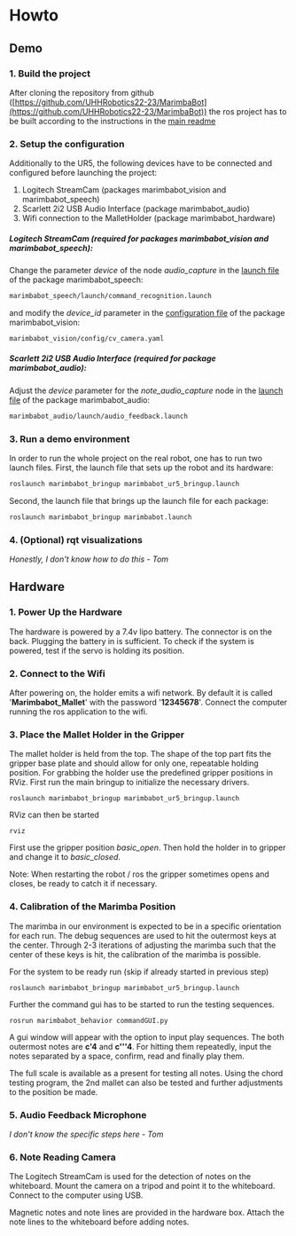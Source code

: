 # Howto

## Demo

### 1. Build the project
After cloning the repository from github ([https://github.com/UHHRobotics22-23/MarimbaBot](https://github.com/UHHRobotics22-23/MarimbaBot)) the ros project has to be built according to the instructions in the [main readme](./README.md)

### 2. Setup the configuration
Additionally to the UR5, the following devices have to be connected and configured before launching the project:
1. Logitech StreamCam (packages marimbabot_vision and marimbabot_speech)
2. Scarlett 2i2 USB Audio Interface (package marimbabot_audio)
3. Wifi connection to the MalletHolder (package marimbabot_hardware)

##### Logitech StreamCam (required for packages marimbabot_vision and marimbabot_speech):
Change the parameter <i>device</i> of the node <i>audio_capture</i> in the [launch file](marimbabot_speech/launch/command_recognition.launch) of the package marimbabot_speech:

```bash
marimbabot_speech/launch/command_recognition.launch
```

and modify the <i>device_id</i> parameter in the [configuration file](marimbabot_vision/config/cv_camera.yaml) of the package marimbabot_vision:

```bash
marimbabot_vision/config/cv_camera.yaml
```

##### Scarlett 2i2 USB Audio Interface (required for package marimbabot_audio):

Adjust the <i>device</i> parameter for the <i>note_audio_capture</i> node in the [launch file](marimbabot_audio/launch/audio_feedback.launch) of the package marimbabot_audio:

```bash
marimbabot_audio/launch/audio_feedback.launch
```

### 3. Run a demo environment
In order to run the whole project on the real robot, one has to run two launch files. First, the launch file that sets up the robot and its hardware:

```bash
roslaunch marimbabot_bringup marimbabot_ur5_bringup.launch
```

Second, the launch file that brings up the launch file for each package:

```bash
roslaunch marimbabot_bringup marimbabot.launch
```

### 4. (Optional) rqt visualizations
*Honestly, I don't know how to do this - Tom*

## Hardware

### 1. Power Up the Hardware
The hardware is powered by a 7.4v lipo battery.
The connector is on the back.
Plugging the battery in is sufficient.
To check if the system is powered, test if the servo is holding its position.

### 2. Connect to the Wifi
After powering on, the holder emits a wifi network.
By default it is called '**Marimbabot_Mallet**' with the password '**12345678**'.
Connect the computer running the ros application to the wifi.

### 3. Place the Mallet Holder in the Gripper
The mallet holder is held from the top.
The shape of the top part fits the gripper base plate and should allow for only one, repeatable holding position.
For grabbing the holder use the predefined gripper positions in RViz.
First run the main bringup to initialize the necessary drivers.

    roslaunch marimbabot_bringup marimbabot_ur5_bringup.launch

RViz can then be started

    rviz

First use the gripper position *basic_open*.
Then hold the holder in to gripper and change it to *basic_closed*.

Note: When restarting the robot / ros the gripper sometimes opens and closes, be ready to catch it if necessary.

### 4. Calibration of the Marimba Position
The marimba in our environment is expected to be in a specific orientation for each run.
The debug sequences are used to hit the outermost keys at the center.
Through 2-3 iterations of adjusting the marimba such that the center of these keys is hit, the calibration of the marimba is possible.

For the system to be ready run (skip if already started in previous step)

    roslaunch marimbabot_bringup marimbabot_ur5_bringup.launch

Further the command gui has to be started to run the testing sequences.

    rosrun marimbabot_behavior commandGUI.py

A gui window will appear with the option to input play sequences.
The both outermost notes are **c'4** and **c'''4**. For hitting them repeatedly, input the notes separated by a space, confirm, read and finally play them.

The full scale is available as a present for testing all notes.
Using the chord testing program, the 2nd mallet can also be tested and further adjustments to the position be made.

### 5. Audio Feedback Microphone
*I don't know the specific steps here - Tom*

### 6. Note Reading Camera
The Logitech StreamCam is used for the detection of notes on the whiteboard.
Mount the camera on a tripod and point it to the whiteboard. Connect to the computer using USB.

Magnetic notes and note lines are provided in the hardware box.
Attach the note lines to the whiteboard before adding notes.
